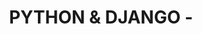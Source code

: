 ---
name: Python & Django
about: Create an issue related to Python or Django
title: 'PYTHON & DJANGO - '
labels: enhancement
assignees: dvfrancis

---
